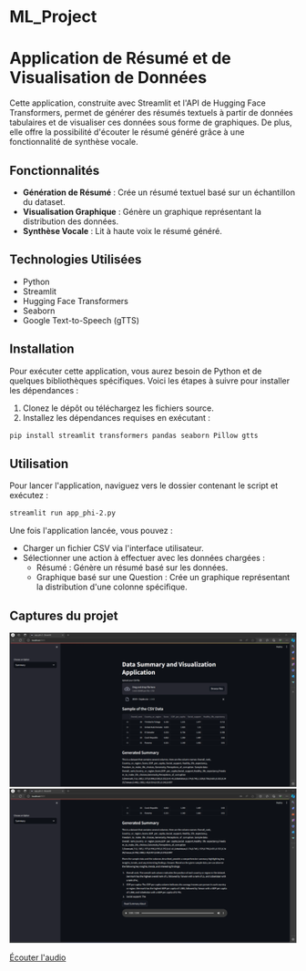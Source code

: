 # ML_Project

# Application de Résumé et de Visualisation de Données

Cette application, construite avec Streamlit et l'API de Hugging Face Transformers, permet de générer des résumés textuels à partir de données tabulaires et de visualiser ces données sous forme de graphiques. De plus, elle offre la possibilité d'écouter le résumé généré grâce à une fonctionnalité de synthèse vocale.

## Fonctionnalités

- **Génération de Résumé** : Crée un résumé textuel basé sur un échantillon du dataset.
- **Visualisation Graphique** : Génère un graphique représentant la distribution des données.
- **Synthèse Vocale** : Lit à haute voix le résumé généré.

## Technologies Utilisées

- Python
- Streamlit
- Hugging Face Transformers
- Seaborn
- Google Text-to-Speech (gTTS)

## Installation

Pour exécuter cette application, vous aurez besoin de Python et de quelques bibliothèques spécifiques. Voici les étapes à suivre pour installer les dépendances :

1. Clonez le dépôt ou téléchargez les fichiers source.
2. Installez les dépendances requises en exécutant :

```bash
pip install streamlit transformers pandas seaborn Pillow gtts
```

## Utilisation

Pour lancer l'application, naviguez vers le dossier contenant le script et exécutez :

```bash
streamlit run app_phi-2.py
```

Une fois l'application lancée, vous pouvez :

- Charger un fichier CSV via l'interface utilisateur.
- Sélectionner une action à effectuer avec les données chargées :
  - Résumé : Génère un résumé basé sur les données.
  - Graphique basé sur une Question : Crée un graphique représentant la distribution d'une colonne spécifique.

## Captures du projet

![Page accueil](exemple1.png)
![Page accueil2](Exemple2.png)

[Écouter l'audio](https://ueve-my.sharepoint.com/:u:/g/personal/20184149_etud_univ-evry_fr/EVuE-1jJ0_hNq04hte5Wx64BEfjJPTa8eB8C9mXoBqiRKg?e=q05k3o)
